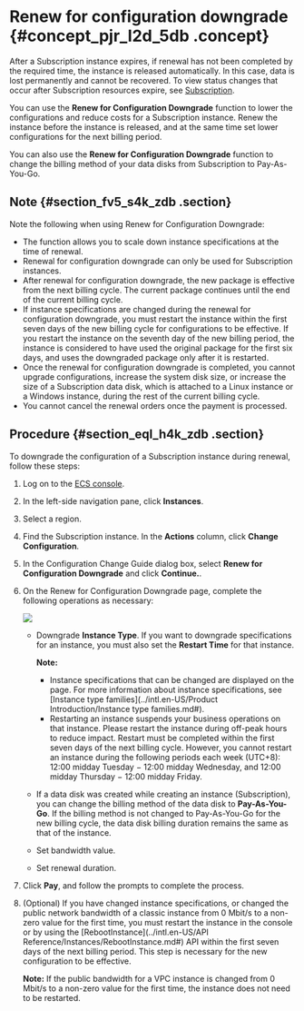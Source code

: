 # Renew for configuration downgrade {#concept_pjr_l2d_5db .concept}

After a Subscription instance expires, if renewal has not been completed by the required time, the instance is released automatically. In this case, data is lost permanently and cannot be recovered. To view status changes that occur after Subscription resources expire, see [Subscription](intl.en-US/Pricing/Subscription.md#).

You can use the **Renew for Configuration Downgrade** function to lower the configurations and reduce costs for a Subscription instance. Renew the instance before the instance is released, and at the same time set lower configurations for the next billing period.

You can also use the **Renew for Configuration Downgrade** function to change the billing method of your data disks from Subscription to Pay-As-You-Go.

## Note {#section_fv5_s4k_zdb .section}

Note the following when using Renew for Configuration Downgrade:

-   The function allows you to scale down instance specifications at the time of renewal.
-   Renewal for configuration downgrade can only be used for Subscription instances.
-   After renewal for configuration downgrade, the new package is effective from the next billing cycle. The current package continues until the end of the current billing cycle.
-   If instance specifications are changed during the renewal for configuration downgrade, you must restart the instance within the first seven days of the new billing cycle for configurations to be effective. If you restart the instance on the seventh day of the new billing period, the instance is considered to have used the original package for the first six days, and uses the downgraded package only after it is restarted.
-   Once the renewal for configuration downgrade is completed, you cannot upgrade configurations, increase the system disk size, or increase the size of a Subscription data disk, which is attached to a Linux instance or a Windows instance, during the rest of the current billing cycle.
-   You cannot cancel the renewal orders once the payment is processed.

## Procedure {#section_eql_h4k_zdb .section}

To downgrade the configuration of a Subscription instance during renewal, follow these steps:

1.  Log on to the [ECS console](https://ecs.console.aliyun.com/#/home).
2.  In the left-side navigation pane, click **Instances**.
3.  Select a region.
4.  Find the Subscription instance. In the **Actions** column, click **Change Configuration**.
5.  In the Configuration Change Guide dialog box, select **Renew for Configuration Downgrade** and click **Continue.**.
6.  On the Renew for Configuration Downgrade page, complete the following operations as necessary:

    ![](http://static-aliyun-doc.oss-cn-hangzhou.aliyuncs.com/assets/img/9593/5608_en-US.png)

    -   Downgrade **Instance Type**. If you want to downgrade specifications for an instance, you must also set the **Restart Time** for that instance.

        **Note:** 

        -   Instance specifications that can be changed are displayed on the page. For more information about instance specifications, see [Instance type families](../intl.en-US/Product Introduction/Instance type families.md#).
        -   Restarting an instance suspends your business operations on that instance. Please restart the instance during off-peak hours to reduce impact. Restart must be completed within the first seven days of the next billing cycle. However, you cannot restart an instance during the following periods each week \(UTC+8\): 12:00 midday Tuesday − 12:00 midday Wednesday, and 12:00 midday Thursday − 12:00 midday Friday.
    -   If a data disk was created while creating an instance \(Subscription\), you can change the billing method of the data disk to **Pay-As-You-Go**. If the billing method is not changed to Pay-As-You-Go for the new billing cycle, the data disk billing duration remains the same as that of the instance.
    -   Set bandwidth value.
    -   Set renewal duration.
7.  Click **Pay**, and follow the prompts to complete the process.
8.  \(Optional\) If you have changed instance specifications, or changed the public network bandwidth of a classic instance from 0 Mbit/s to a non-zero value for the first time, you must restart the instance in the console or by using the [RebootInstance](../intl.en-US/API Reference/Instances/RebootInstance.md#) API within the first seven days of the next billing period. This step is necessary for the new configuration to be effective.

    **Note:** If the public bandwidth for a VPC instance is changed from 0 Mbit/s to a non-zero value for the first time, the instance does not need to be restarted.


